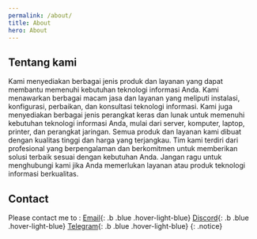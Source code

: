 ```yaml
---
permalink: /about/
title: About
hero: About
---
```

## Tentang kami

Kami menyediakan berbagai jenis produk dan layanan yang dapat membantu memenuhi kebutuhan teknologi informasi Anda. Kami menawarkan berbagai macam jasa dan layanan yang meliputi instalasi, konfigurasi, perbaikan, dan konsultasi teknologi informasi. Kami juga menyediakan berbagai jenis perangkat keras dan lunak untuk memenuhi kebutuhan teknologi informasi Anda, mulai dari server, komputer, laptop, printer, dan perangkat jaringan. Semua produk dan layanan kami dibuat dengan kualitas tinggi dan harga yang terjangkau. Tim kami terdiri dari profesional yang berpengalaman dan berkomitmen untuk memberikan solusi terbaik sesuai dengan kebutuhan Anda. Jangan ragu untuk menghubungi kami jika Anda memerlukan layanan atau produk teknologi informasi berkualitas.

## Contact
Please contact me to :
[Email](mail:zufan.ramadhan@gmail.com){: .b .blue .hover-light-blue}
[Discord](https://discordapp.com/users/392908561119969290){: .b .blue .hover-light-blue}
[Telegram](https://t.me/yupysyntax){: .b .blue .hover-light-blue}
{: .notice}
